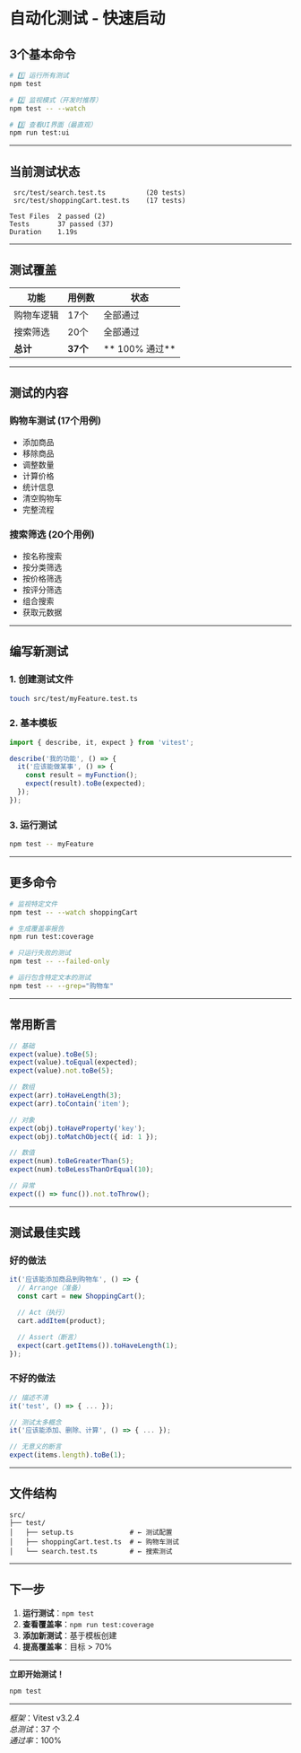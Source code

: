 #  自动化测试 - 快速启动

##  3个基本命令

```bash
# 1️⃣ 运行所有测试
npm test

# 2️⃣ 监视模式（开发时推荐）
npm test -- --watch

# 3️⃣ 查看UI界面（最直观）
npm run test:ui
```

---

##  当前测试状态

```
 src/test/search.test.ts          (20 tests)
 src/test/shoppingCart.test.ts    (17 tests)

Test Files  2 passed (2)
Tests       37 passed (37)
Duration    1.19s
```

---

##  测试覆盖

| 功能 | 用例数 | 状态 |
|------|--------|------|
| 购物车逻辑 | 17个 |  全部通过 |
| 搜索筛选 | 20个 |  全部通过 |
| **总计** | **37个** | ** 100% 通过** |

---

##  测试的内容

### 购物车测试 (17个用例)
-  添加商品
-  移除商品
-  调整数量
-  计算价格
-  统计信息
-  清空购物车
-  完整流程

### 搜索筛选 (20个用例)
-  按名称搜索
-  按分类筛选
-  按价格筛选
-  按评分筛选
-  组合搜索
-  获取元数据

---

##  编写新测试

### 1. 创建测试文件
```bash
touch src/test/myFeature.test.ts
```

### 2. 基本模板
```typescript
import { describe, it, expect } from 'vitest';

describe('我的功能', () => {
  it('应该能做某事', () => {
    const result = myFunction();
    expect(result).toBe(expected);
  });
});
```

### 3. 运行测试
```bash
npm test -- myFeature
```

---

##  更多命令

```bash
# 监视特定文件
npm test -- --watch shoppingCart

# 生成覆盖率报告
npm run test:coverage

# 只运行失败的测试
npm test -- --failed-only

# 运行包含特定文本的测试
npm test -- --grep="购物车"
```

---

##  常用断言

```typescript
// 基础
expect(value).toBe(5);
expect(value).toEqual(expected);
expect(value).not.toBe(5);

// 数组
expect(arr).toHaveLength(3);
expect(arr).toContain('item');

// 对象
expect(obj).toHaveProperty('key');
expect(obj).toMatchObject({ id: 1 });

// 数值
expect(num).toBeGreaterThan(5);
expect(num).toBeLessThanOrEqual(10);

// 异常
expect(() => func()).not.toThrow();
```

---

##  测试最佳实践

###  好的做法
```typescript
it('应该能添加商品到购物车', () => {
  // Arrange（准备）
  const cart = new ShoppingCart();

  // Act（执行）
  cart.addItem(product);

  // Assert（断言）
  expect(cart.getItems()).toHaveLength(1);
});
```

###  不好的做法
```typescript
// 描述不清
it('test', () => { ... });

// 测试太多概念
it('应该能添加、删除、计算', () => { ... });

// 无意义的断言
expect(items.length).toBe(1);
```

---

##  文件结构

```
src/
├── test/
│   ├── setup.ts              # ← 测试配置
│   ├── shoppingCart.test.ts  # ← 购物车测试
│   └── search.test.ts        # ← 搜索测试
```

---

##  下一步

1. **运行测试**：`npm test`
2. **查看覆盖率**：`npm run test:coverage`
3. **添加新测试**：基于模板创建
4. **提高覆盖率**：目标 > 70%

---

**立即开始测试！** 

```bash
npm test
```

---

*框架*：Vitest v3.2.4  
*总测试*：37 个  
*通过率*：100% 







































